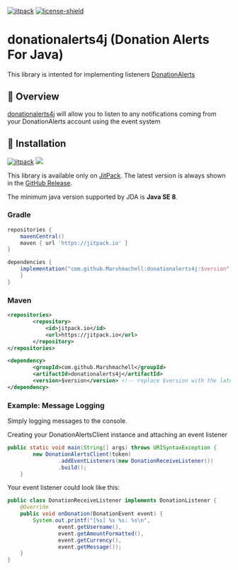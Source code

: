 [jitpack]: https://img.shields.io/badge/Snapshots-JitPack?logo=jitpack
[license]: https://github.com/Marshmachell/donationalerts4j/blob/master/LICENSE
[license-shield]: https://img.shields.io/badge/License-Apache%202.0-white.svg
[donation-alerts]: https://www.donationalerts.com/
[self]: https://github.com/Marshmachell/donationalerts4j/

[![jitpack][]](https://jitpack.io/#Marshmachell/donationalerts4j)
[![license-shield][]][license]

# donationalerts4j (Donation Alerts For Java)

This library is intented for implementing listeners [DonationAlerts][donation-alerts]

## 📖 Overview

[donationalerts4j][self] will allow you to listen to any notifications coming from your DonationAlerts account using the event system

## 🔬 Installation

[![jitpack][]](https://jitpack.io/#Marshmachell/donationalerts4j) [![](https://jitpack.io/v/Marshmachell/donationalerts4j.svg)](https://jitpack.io/#Marshmachell/donationalerts4j)

This library is available only on [JitPack](https://jitpack.io). The latest version is always shown in the [GitHub Release](https://github.com/Marshmachell/donationalerts4j/releases/latest).

The minimum java version supported by JDA is **Java SE 8**.

### Gradle

```gradle
repositories {
    mavenCentral()
    maven { url 'https://jitpack.io' }
}

dependencies {
    implementation("com.github.Marshmachell:donationalerts4j:$version") { // replace $version with the latest version
    }
}
```

### Maven

```xml
<repositories>
		<repository>
		    <id>jitpack.io</id>
		    <url>https://jitpack.io</url>
		</repository>
</repositories>

<dependency>
	    <groupId>com.github.Marshmachell</groupId>
	    <artifactId>donationalerts4j</artifactId>
	    <version>$version</version> <!-- replace $version with the latest version -->
</dependency>
```

### Example: Message Logging

Simply logging messages to the console.

Creating your DonationAlertsClient instance and attaching an event listener

```java
public static void main(String[] args) throws URISyntaxException {
        new DonationAlertsClient(token)
                .addEventListeners(new DonationReceiveListener())
                .build();
    }
```

Your event listener could look like this:

```java
public class DonationReceiveListener implements DonationListener {
    @Override
    public void onDonation(DonationEvent event) {
        System.out.printf("[%s] %s %s: %s\n",
                event.getUsername(),
                event.getAmountFormatted(),
                event.getCurrency(),
                event.getMessage());
    }
}
```